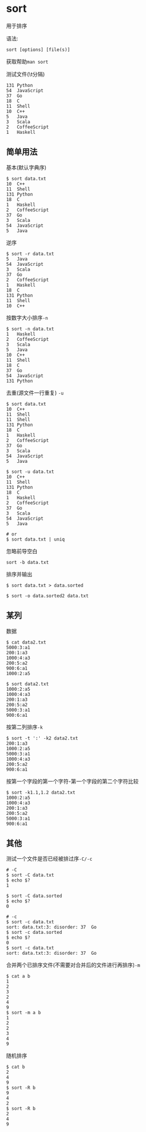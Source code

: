 # sort

用于排序

语法:
```
sort [options] [file(s)]
```

获取帮助`man sort`

测试文件(\t分隔)

```
131 Python
54  JavaScript
37  Go
18  C
11  Shell
10  C++
5   Java
3   Scala
2   CoffeeScript
1   Haskell
```


## 简单用法

基本(默认字典序)
```
$ sort data.txt
10  C++
11  Shell
131 Python
18  C
1   Haskell
2   CoffeeScript
37  Go
3   Scala
54  JavaScript
5   Java
```

逆序
```
$ sort -r data.txt
5   Java
54  JavaScript
3   Scala
37  Go
2   CoffeeScript
1   Haskell
18  C
131 Python
11  Shell
10  C++
```

按数字大小排序`-n`
```
$ sort -n data.txt
1   Haskell
2   CoffeeScript
3   Scala
5   Java
10  C++
11  Shell
18  C
37  Go
54  JavaScript
131 Python
```

去重(源文件一行重复) `-u`
```
$ sort data.txt
10  C++
11  Shell
11  Shell
131 Python
18  C
1   Haskell
2   CoffeeScript
37  Go
3   Scala
54  JavaScript
5   Java

$ sort -u data.txt
10  C++
11  Shell
131 Python
18  C
1   Haskell
2   CoffeeScript
37  Go
3   Scala
54  JavaScript
5   Java

# or
$ sort data.txt | uniq
```

忽略前导空白
```
sort -b data.txt
```


排序并输出
```
$ sort data.txt > data.sorted

$ sort -o data.sorted2 data.txt
```



## 某列

数据
```
$ cat data2.txt
5000:3:a1
200:1:a3
1000:4:a3
200:5:a2
900:6:a1
1000:2:a5

$ sort data2.txt
1000:2:a5
1000:4:a3
200:1:a3
200:5:a2
5000:3:a1
900:6:a1
```

按第二列排序`-k`
```
$ sort -t ':' -k2 data2.txt
200:1:a3
1000:2:a5
5000:3:a1
1000:4:a3
200:5:a2
900:6:a1
```

按第一个字段的第一个字符-第一个字段的第二个字符比较
```
$ sort -k1.1,1.2 data2.txt
1000:2:a5
1000:4:a3
200:1:a3
200:5:a2
5000:3:a1
900:6:a1
```



## 其他

测试一个文件是否已经被排过序`-C/-c`

```
# -C
$ sort -C data.txt
$ echo $?
1

$ sort -C data.sorted
$ echo $?
0

# -c
$ sort -c data.txt
sort: data.txt:3: disorder: 37  Go
$ sort -c data.sorted
$ echo $?
0
$ sort -c data.txt
sort: data.txt:3: disorder: 37  Go

```

合并两个已排序文件(不需要对合并后的文件进行再排序)`-m`
```
$ cat a b
1
2
3
2
4
9
$ sort -m a b
1
2
2
3
4
9
```

随机排序
```
$ cat b
2
4
9
$ sort -R b
9
4
2
$ sort -R b
2
4
9
```

